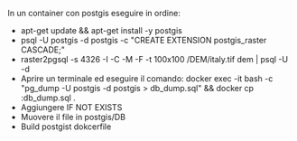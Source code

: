 In un container con postgis eseguire in ordine:
- apt-get update && apt-get install -y postgis
- psql -U postgis -d postgis -c "CREATE EXTENSION postgis_raster CASCADE;"
- raster2pgsql -s 4326 -I -C -M -F -t 100x100 /DEM/italy.tif dem | psql -U <db-user> -d <db-name>
- Aprire un terminale ed eseguire il comando: docker exec -it <postgis-container-id> bash -c "pg_dump -U postgis -d postgis > db_dump.sql" && docker cp <postgis-container-id>:db_dump.sql .
- Aggiungere IF NOT EXISTS
- Muovere il file in postgis/DB
- Build postgist dokcerfile